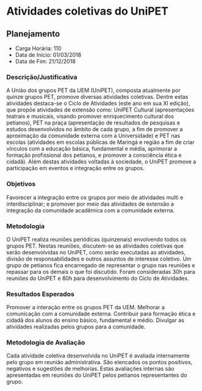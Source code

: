 Atividades coletivas do UniPET
==============================

Planejamento
------------

* Carga Horária: 110
* Data de Início: 01/03/2018
* Data de Fim: 21/12/2018

### Descrição/Justificativa
A União dos  grupos PET da UEM (UniPET), composta  atualmente por quinze grupos
PET, promove diversas atividades coletivas. Dentre estas atividades destaca-se o
Ciclo de  Atividades (este ano  em sua XI  edição), que propõe  atividades de
extensão como:  UniPET Cultural  (apresentações teatrais e  musicais, visando
promover enriquecimento cultural dos petianos), PET na praça (apresentação de
resultados de pesquisas e estudos desenvolvidos  no âmbito de cada grupo, a fim
de promover a aproximação da comunidade  externa com a Universidade) e PET nas
escolas (atividades  em escolas públicas de  Maringá e região a  fim de criar
vínculos com a educação básica, fundamental e média, aprimorar a formação
profissional dos  petianos, e promover  a consciência ética e  cidadã). Além
destas atividades  voltadas à sociedade,  o UniPET promove a  participação em
eventos e integração entre os grupos.

### Objetivos
Favorecer  a  integração entre  os  grupos  por  meio  de atividades  multi  e
interdisciplinar; e promover por meio das atividades de extensão a integração
da comunidade acadêmica com a comunidade externa.

### Metodologia
O  UniPET  realiza  reuniões   periódicas  (quinzenais)  envolvendo  todos  os
grupos PET.  Nestas reuniões,  discutem-se as  atividades coletivas  que serão
desenvolvidas  no UniPET,  como  serão executadas  as  atividades, divisão  de
responsabilidades e outros assuntos de  interesse coletivo. Um grupo de petianos
fica encarregado de representar o grupo  nas reuniões e repassar para os demais
o que foi discutido. Foram consideradas 30h  para reuniões do UniPET e 80h para
desenvolvimento do Ciclo de Atividades.

### Resultados Esperados
Promover a interação entre os grupos  PET da UEM. Melhorar a comunicação com
a comunidade externa. Contribuir para formação  ética e cidadã dos alunos do
ensino básico,  fundamental e médio.  Divulgar as atividades  realizadas pelos
grupos para a comunidade.

### Metodologia de Avaliação
Cada atividade  coletiva desenvolvida  no UniPET  é avaliada  internamente pelo
grupo em reunião administrativa. São  elencados os pontos positivos, negativos
e  sugestões de  melhorias. Estas  avaliações internas  são apresentadas  em
reuniões do UniPET pelos petianos representantes do grupo.

